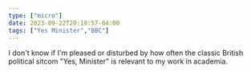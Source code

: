 ```yaml
---
type: ["micro"]
date: 2023-09-22T20:19:57-04:00
tags: ["Yes Minister","BBC"]
---
```

I don't know if I'm pleased or disturbed by how often the classic British political sitcom "Yes, Minister" is relevant to my work in academia.

